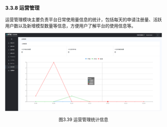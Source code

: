 ### 3.3.8 运营管理

​	运营管理模块主要负责平台日常使用量信息的统计，包括每天的申请注册量、活跃用户数以及新增模型数量等信息，方便用户了解平台的使用信息等。

![图3.39 运营管理统计信息](../image0227/%E8%BF%90%E8%90%A5%E7%AE%A1%E7%90%86%E7%BB%9F%E8%AE%A1%E4%BF%A1%E6%81%AF.png)

<center>图3.39 运营管理统计信息</center>

